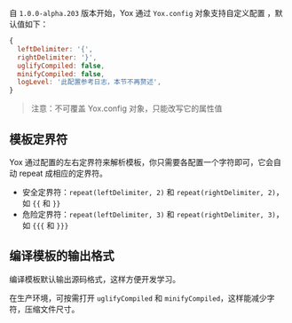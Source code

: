 自 `1.0.0-alpha.203` 版本开始，Yox 通过 `Yox.config` 对象支持自定义配置 ，默认值如下：

```js
{
  leftDelimiter: '{',
  rightDelimiter: '}',
  uglifyCompiled: false,
  minifyCompiled: false,
  logLevel: '此配置参考日志，本节不再赘述',
}
```

> 注意：不可覆盖 Yox.config 对象，只能改写它的属性值

## 模板定界符

Yox 通过配置的左右定界符来解析模板，你只需要各配置一个字符即可，它会自动 repeat 成相应的定界符。

* 安全定界符：`repeat(leftDelimiter, 2)` 和 `repeat(rightDelimiter, 2)`，如 `{{` 和 `}}`
* 危险定界符：`repeat(leftDelimiter, 3)` 和 `repeat(rightDelimiter, 3)`，如 `{{{` 和 `}}}`

## 编译模板的输出格式

编译模板默认输出源码格式，这样方便开发学习。

在生产环境，可按需打开 `uglifyCompiled` 和 `minifyCompiled`，这样能减少字符，压缩文件尺寸。